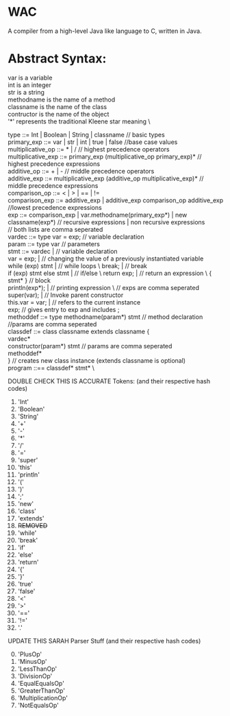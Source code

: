 # WAC
A compiler from a high-level Java like language to C, written in Java.

# Abstract Syntax:

var is a variable \
int is an integer \
str is a string \
methodname is the name of a method \
classname is the name of the class \
contructor is the name of the object \
'*' represents the traditional Kleene star meaning \ 

type ::= Int | Boolean | String | classname	// basic types \
primary_exp ::= var | str | int | true | false			//base case values \
multiplicative_op ::= * | /		// highest precedence operators \
multiplicative_exp ::= primary_exp (multiplicative_op primary_exp)*	// highest precedence expressions \
additive_op ::= + | -					// middle precedence operators \
additive_exp ::= multiplicative_exp (additive_op multiplicative_exp)*	 // middle precedence expressions \
comparison_op ::= < | > | == | != \
comparison_exp ::= additive_exp | additive_exp comparison_op additive_exp 	//lowest precedence expressions \
exp ::= comparison_exp | var.methodname(primary_exp*) | new classname(exp*) 	    // recursive expressions | non recursive expressions \
	                                  					    // both lists are comma seperated \
vardec ::= type var = exp;		// variable declaration \
param ::= type var			// parameters \
stmt ::= vardec | 	// variable declaration \
	 var = exp; |		// changing the value of a previously instantiated variable \
        while (exp)  stmt  | 		// while loops \ 
        break; | 			// break \
        if (exp) stmt else stmt | 	// if/else \ 
        return exp; | 		// return an expression \ 
        { stmt* } 			// block \
        println(exp*); |		// printing expression \ 
				        // exps are comma seperated \
        super(var); | 		// Invoke parent constructor \
        this.var = var; | 		// refers to the current instance \
	      exp;				// gives entry to exp and includes ; \
        methoddef ::= type methodname(param*) stmt 	// method declaration \
                                                    	//params are comma seperated \
classdef ::= class classname extends classname { \
                    vardec* \
                    constructor(param*) stmt	// params are comma seperated \
                    methoddef* \
         }					// creates new class instance (extends classname is optional) \
program ::== classdef* stmt* \


DOUBLE CHECK THIS IS ACCURATE
Tokens:
(and their respective hash codes)
1. 'Int'
2. 'Boolean'
3. 'String'
4. '+'
5. '-'
6. '*'
7. '/'
8. '='
9. 'super'
10. 'this'
11. 'println'
12. '('
13. ')'
14. ';'
15. 'new'
16. 'class'
17. 'extends'
18. ~~REMOVED~~
19. 'while'
20. 'break'
21. 'if'
22. 'else'
23. 'return'
24. '{'
25. '}'
26. 'true'
27. 'false'
28. '<'
29. '>'
30. '=='
31. '!='
32. '.'

UPDATE THIS SARAH
Parser Stuff
(and their respective hash codes)

0. 'PlusOp'
1. 'MinusOp'
2. 'LessThanOp'
3. 'DivisionOp'
4. 'EqualEqualsOp'
5. 'GreaterThanOp'
6. 'MultiplicationOp'
7. 'NotEqualsOp'

